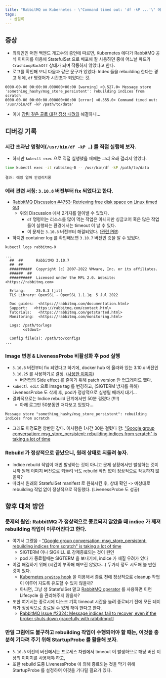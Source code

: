 ```yaml
---
title: "RabbitMQ on Kubernetes - \"Command timed out: 'df -kP ...'\" 에러 해결기"
tags:
  - 삽질록
---
```

## 증상

- 의뢰인인 어떤 백엔드 개고수의 증언에 따르면, Kubernetes 에다가 RabbitMQ 공식 이미지를 이용해 StatefulSet 으로 배포해 잘 사용하던 중에 어느날 파드가 `CrashLoopBackOff` 상태가 되며 작동하지 않았다고 한다.
- 로그를 확인해 보니 다음과 같은 문구가 있었다: Index 들을 rebuilding 한다는 경고 뒤에, `df` 명령어가 시간초과 되었다는 것.

```
0000-00-00 00:00:00.000000+00:00 [warning] <0.527.0> Message store 'something_hashy/msg_store_persistent': rebuilding indices from scratch
0000-00-00 00:00:00.000000+00:00 [error] <0.355.0> Command timed out: '/usr/bin/df -kP /path/to/data'
```

- 이에 [장림 깊은 골로 대한 짐생 내려와](https://namu.wiki/w/%ED%86%A0%EB%81%BC%EC%A0%84) 해결하니...

## 디버깅 기록

### 시간 초과난 명령어(`/usr/bin/df -kP …`) 를 직접 실행해 보자.

- 하지만 `kubectl exec` 으로 직접 실행했을 때에는 그리 오래 걸리지 않았다.

```bash
time kubectl exec -it rabbitmq-0 -- /usr/bin/df -kP /path/to/data
```

```
결과: 에잉 얼마 안걸리지롱
```

### 에러 관련 서칭: `3.10.8` 버전부터 fix 되었다고 한다.

- [RabbitMQ Discussion #4753: Retrieving free disk space on Linux timed out](https://github.com/rabbitmq/rabbitmq-server/discussions/4753)
	- 위의 Discussion 에서 2가지를 알아낼 수 있었다.
		- `df` 명령어는 리소스를 많이 먹는 작업은 아니지만 싱글코어 혹은 많은 작업들이 실행되는 환경에서는 timeout 이 날 수 있다.
		- 이 문제는 `3.10.8` 버전부터 해결되었다. ([관련 PR!](https://github.com/rabbitmq/rabbitmq-server/pull/5726))
- 하지만 container log 를 확인해보면 `3.10.7` 버전인 것을 알 수 있었다.

```bash
kubectl logs rabbitmq-0
```

```
...
  ##  ##	  RabbitMQ 3.10.7
  ##  ##
  ##########  Copyright (c) 2007-2022 VMware, Inc. or its affiliates.
  ######  ##
  ##########  Licensed under the MPL 2.0. Website: <https://rabbitmq.com>

  Erlang:	  25.0.3 [jit]
  TLS Library: OpenSSL - OpenSSL 1.1.1q  5 Jul 2022

  Doc guides:  <https://rabbitmq.com/documentation.html>
  Support:	 <https://rabbitmq.com/contact.html>
  Tutorials:   <https://rabbitmq.com/getstarted.html>
  Monitoring:  <https://rabbitmq.com/monitoring.html>
	
  Logs: /path/to/logs
		<stdout>

  Config file(s): /path/to/configs
...
```

### Image 변경 & LivenessProbe 비활성화 후 pod 실행

- `3.10.8` 버전부터 fix 되었다고 하기에, docker hub 에 올라와 있는 3.10.x 버전인 `3.10.25` 를 사용하기로 결정. ([사용한 이미지](https://hub.docker.com/layers/library/rabbitmq/3.10.25-management/images/sha256-0eb3250acd419f41c6bef4aaad09de73ef4d8afa4bf512368d523c8ae10a5a41?context=explore))
	- 버전업의 Side effect 를 줄이기 위해 patch version 만 업그레이드 했다.
- `kubectl edit` 으로 image tag 를 변경하고, (SIGTERM 방지를 위해) LivenessProbe 도 삭제 후, pod가 정상적으로 실행될 때까지 대기...
- 결과적으로는 Indice rebuild 단계에서만 50분 걸렸다 (!!!!)
	- 아래 로그만 50분동안 쳐다보고 있었다...

```
Message store "something_hashy/msg_store_persistent": rebuilding indices from scratch
```

- 그래도 이정도면 양반인 갑다. 이사람은 1시간 30분 걸렸다 함: ["Google group conversation: msg_store_persistent: rebuilding indices from scratch" is taking a lot of time](https://groups.google.com/g/rabbitmq-users/c/pi-soX7j5EU/m/ASX5svqyUIgJ)

### Rebuild 가 정상적으로 끝났으니, 원래 상태로 되돌려 놓자.

- Indice rebuild 작업이 매번 발생하는 것이 아니고 문제 상황에서만 발생하는 것이니까 원래 이미지 버전으로 되돌려 놔도 rebuild 작업 없이 정상적으로 작동하지 않을까?
- 따라서 원래의 StatefulSet manifest 로 원복시킨 후, 상태 확인 -> 예상대로 rebuilding 작업 없이 정상적으로 작동했다. (LivenessProbe 도 성공)

## 향후 대처 방안

### 문제의 원인: RabbitMQ 가 정상적으로 종료되지 않았을 때 indice 가 깨져 rebuilding 작업이 이루어진다고 한다.

- 여기서 그랬음 - ["Google group conversation: msg_store_persistent: rebuilding indices from scratch" is taking a lot of time](https://groups.google.com/g/rabbitmq-users/c/pi-soX7j5EU/m/ehPgSkJPOcoJ)
	- SIGTERM 이나 SIGKILL 로 강제종료되는 것이 원인
	- pod 가 종료될때는 SIGTERM 을 보내기에, indice 가 깨질 우려가 있다
- 이걸 해결하기 위해 (시간이 부족해 해보진 않았다...) 두가지 정도 시도해 볼 만한 것이 있다.
	- [Kubernetes `preStop` hook](https://kubernetes.io/docs/concepts/containers/container-lifecycle-hooks/) 을 이용해서 종료 전에 정상적으로 cleanup 작업이 이루어 지도록 유도할 수 있지 않을까?
	- 아니면, 그냥 생 StatefulSet 말고 [RabbitMQ operator](https://www.rabbitmq.com/kubernetes/operator/operator-overview.html) 를 사용하면 이런 Lifecycle 을 관리해주지 않을까?
- 또한 여기서는 종료시에 디스크 기록 timeout 시간을 늘려 종료되기 전에 모든 데이터가 정상적으로 종료될 수 있게 해야 한다고 한다.
	- [RabbitMQ Issue #2324: Message indices fail to recover, even if the broker shuts down gracefully with rabbitmqctl](https://github.com/rabbitmq/rabbitmq-server/issues/2324#issuecomment-618912864)

### 만일 그럼에도 불구하고 rebuilding 작업이 수행되어야 할 때는, 이것을 충분히 기다려 주기 위해 StartupProbe 를 활용해 보자.

- `3.10.8` 이전의 버전에서는 프로세스 차원에서 timeout 이 발생하므로 해당 버전 이상의 이미지를 사용해야 하고,
- 또한 rebuild 도중 LivenessProbe 에 의해 종료되는 것을 막기 위해 StartupProbe 를 설정하여 이것을 기다릴 필요가 있다.